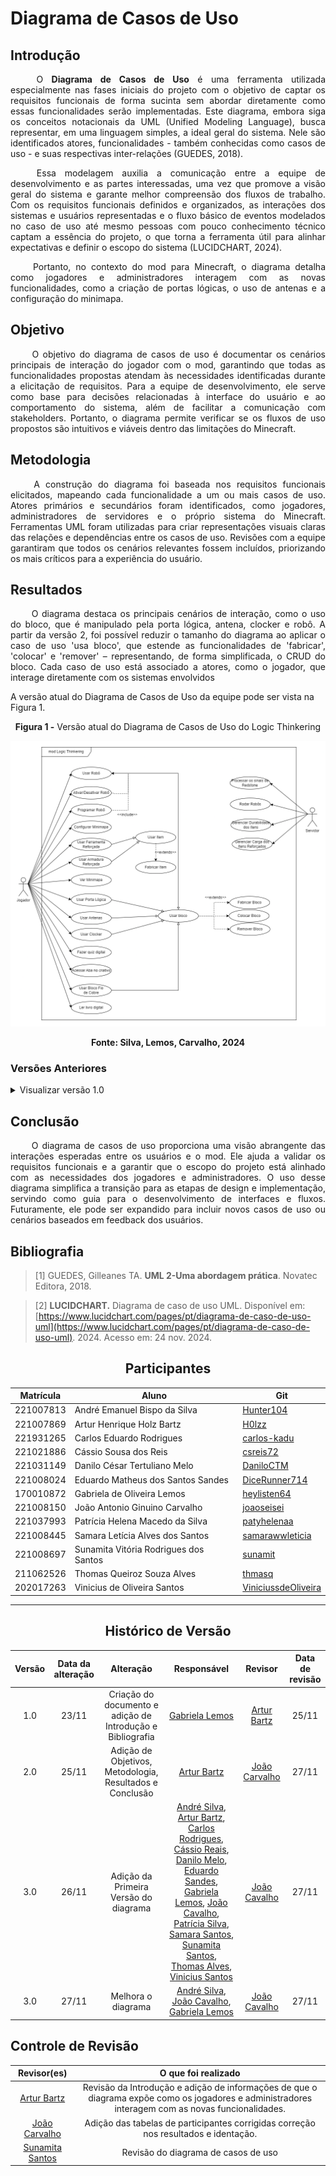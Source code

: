 # Diagrama de Casos de Uso

## Introdução

<!--
- **Apresente o tema do projeto ou estudo;**
- **Busque trazer referências no decorrer do texto;**
- Destaque a relevância do diagrama ou abordagem para a área de aplicação.
- Mencione brevemente os principais aspectos que serão abordados no documento.
-->

<div align="justify">

&emsp;&emsp;
O **Diagrama de Casos de Uso** é uma ferramenta utilizada especialmente nas fases iniciais do projeto com o objetivo de captar os requisitos funcionais de forma sucinta sem abordar diretamente como essas funcionalidades serão implementadas. Este diagrama, embora siga os conceitos notacionais da UML (Unified Modeling Language), busca representar, em uma linguagem simples, a ideal geral do sistema. Nele são identificados atores, funcionalidades - também conhecidas como casos de uso - e suas respectivas inter-relações (GUEDES, 2018).

</div>

<div align="justify">

&emsp;&emsp;
Essa modelagem auxilia a comunicação entre a equipe de desenvolvimento e as partes interessadas, uma vez que promove a visão geral do sistema e garante melhor compreensão dos fluxos de trabalho. Com os requisitos funcionais definidos e organizados, as interações dos sistemas e usuários representadas e o fluxo básico de eventos modelados no caso de uso até mesmo pessoas com pouco conhecimento técnico captam a essência do projeto, o que torna a ferramenta útil para alinhar expectativas e definir o escopo do sistema (LUCIDCHART, 2024).

</div>

<div align="justify">

&emsp;&emsp;
Portanto, no contexto do mod para Minecraft, o diagrama detalha como jogadores e administradores interagem com as novas funcionalidades, como a criação de portas lógicas, o uso de antenas e a configuração do minimapa.

</div>

## Objetivo

<!--
- **Declare o que se pretende alcançar com o diagrama em projetos no geral; Busque referenciar!**
- **Declare o que se pretende alcançar com o diagrama para equipe neste contexto;**
- **Destaque os resultados esperados, como soluções para problemas, melhorias no entendimento ou suporte à tomada de decisões.**
-->

<div align="justify">

&emsp;&emsp;
O objetivo do diagrama de casos de uso é documentar os cenários principais de interação do jogador com o mod, garantindo que todas as funcionalidades propostas atendam às necessidades identificadas durante a elicitação de requisitos. Para a equipe de desenvolvimento, ele serve como base para decisões relacionadas à interface do usuário e ao comportamento do sistema, além de facilitar a comunicação com stakeholders. Portanto, o diagrama permite verificar se os fluxos de uso propostos são intuitivos e viáveis dentro das limitações do Minecraft.

</div>

## Metodologia

<!--
- **Explique o processo utilizado para desenvolver o trabalho. COMO foi feito?**
- **Descreva as ferramentas, técnicas ou referências utilizadas na construção do diagrama ou solução. Se houver alguma ferramenta específica determinada pela professora, a sugestão é usá-la sendo em qualquer etapa do processo. Podem começar com uma ferramenta que já são familiarizados e depois explorar outras ferramentas.**
- Se desejarem, podem citar os desafios encontrados seguindo a metodologia, propostas de melhoria, etc.
-->

<div align="justify">

&emsp;&emsp;
A construção do diagrama foi baseada nos requisitos funcionais elicitados, mapeando cada funcionalidade a um ou mais casos de uso. Atores primários e secundários foram identificados, como jogadores, administradores de servidores e o próprio sistema do Minecraft. Ferramentas UML foram utilizadas para criar representações visuais claras das relações e dependências entre os casos de uso. Revisões com a equipe garantiram que todos os cenários relevantes fossem incluídos, priorizando os mais críticos para a experiência do usuário.

</div>

## Resultados

<!--
- **Apresente o produto final, como o diagrama ou solução desenvolvida.**
- **Desenvolva ao menos um parágrafo referenciando a figura**
- **Adicione "Figura 1 - Título da Figura/Quadro/Tabela" acima e "Fonte: " abaixo dela**
- Destaque os pontos principais ou insights obtidos durante o processo.
- **APRESENTE AS VERSÕES DO DIAGRAMA!! Podem usar o formato abaixo para poluir menos a página**
-->

<div align="justify">

&emsp;&emsp;
O diagrama destaca os principais cenários de interação, como o uso do bloco, que é manipulado pela porta lógica, antena, clocker e robô. A partir da versão 2, foi possível reduzir o tamanho do diagrama ao aplicar o caso de uso 'usa bloco', que estende as funcionalidades de 'fabricar', 'colocar' e 'remover' – representando, de forma simplificada, o CRUD do bloco. Cada caso de uso está associado a atores, como o jogador, que interage diretamente com os sistemas envolvidos

</div>

A versão atual do Diagrama de Casos de Uso da equipe pode ser vista na Figura 1.

<center><b>Figura 1 -</b> Versão atual do Diagrama de Casos de Uso do Logic Thinkering </center>

<center>

![](https://raw.githubusercontent.com/UnBArqDsw2024-2/2024.2_G1_Logic_Thinkering_Entrega_02/refs/heads/main/assets/diagramaCasoUso/DCUv2.png)

</center>

<center><b>Fonte: Silva, Lemos, Carvalho, 2024</b> </center>

### Versões Anteriores

<details>
<summary>Visualizar versão 1.0</summary>

### Versão 1.0

Primeira versão do Diagrama de Casos de Uso visto na Figura 2.

<center><b>Figura 2 -</b> Diagrama de Casos de Uso do Logic Thinkering</center>

<center>

![](https://raw.githubusercontent.com/UnBArqDsw2024-2/2024.2_G1_Logic_Thinkering_Entrega_02/refs/heads/main/assets/diagramaCasoUso/DCUv1.png)

</center>
<center><b>Fonte: Silva, Bartz, Reis, Sandes, Lemos, Carvalho, Santos, Santos, Alves, Santos, 2024</b> </center>

</details>

## Conclusão

<!--
-   **Resuma os pontos principais do trabalho.**
-   **Avalie se os objetivos foram alcançados e o impacto do trabalho.**
-   **Apresente perspectivas para melhorias ou trabalhos futuros.**
-->

<div align="justify">

&emsp;&emsp;
O diagrama de casos de uso proporciona uma visão abrangente das interações esperadas entre os usuários e o mod. Ele ajuda a validar os requisitos funcionais e a garantir que o escopo do projeto está alinhado com as necessidades dos jogadores e administradores. O uso desse diagrama simplifica a transição para as etapas de design e implementação, servindo como guia para o desenvolvimento de interfaces e fluxos. Futuramente, ele pode ser expandido para incluir novos casos de uso ou cenários baseados em feedback dos usuários.

</div>

## Bibliografia

<!-- - **Altere!**-->

> [1] GUEDES, Gilleanes TA. **UML 2-Uma abordagem prática**. Novatec Editora, 2018.

> [2] **LUCIDCHART.** Diagrama de caso de uso UML. Disponível em: [https://www.lucidchart.com/pages/pt/diagrama-de-caso-de-uso-uml](https://www.lucidchart.com/pages/pt/diagrama-de-caso-de-uso-uml). 2024. Acesso em: 24 nov. 2024.

<center>

## Participantes

</center>

<!-- de preferência: em ordem alfabética, seguindo o exemplo: -->

<div style="margin: 0 auto; width: fit-content;">

| Matrícula | Aluno                                 | Git                                                           |
| --------- | ------------------------------------- | ------------------------------------------------------------- |
| 221007813 | André Emanuel Bispo da Silva          | [Hunter104](https://github.com/Hunter104)                     |
| 221007869 | Artur Henrique Holz Bartz             | [H0lzz](https://github.com/H0lzz)                             |
| 221931265 | Carlos Eduardo Rodrigues              | [carlos-kadu](https://github.com/carlos-kadu)                 |
| 221021886 | Cássio Sousa dos Reis                 | [csreis72](https://github.com/csreis72)                       |
| 221031149 | Danilo César Tertuliano Melo          | [DaniloCTM](https://github.com/DaniloCTM)                     |
| 221008024 | Eduardo Matheus dos Santos Sandes     | [DiceRunner714](https://github.com/DiceRunner714)             |
| 170010872 | Gabriela de Oliveira Lemos            | [heylisten64](https://github.com/heylisten64)                 |
| 221008150 | João Antonio Ginuino Carvalho         | [joaoseisei](https://github.com/joaoseisei)                   |
| 221037993 | Patrícia Helena Macedo da Silva       | [patyhelenaa](https://github.com/patyhelenaa)                 |
| 221008445 | Samara Letícia Alves dos Santos       | [samarawwleticia](https://github.com/samarawwleticia)         |
| 221008697 | Sunamita Vitória Rodrigues dos Santos | [sunamit](https://github.com/sunamit)                         |
| 211062526 | Thomas Queiroz Souza Alves            | [thmasq](https://github.com/thmasq)                           |
| 202017263 | Vinicius de Oliveira Santos           | [ViniciussdeOliveira](https://github.com/ViniciussdeOliveira) |

</div>

---

<center>

## Histórico de Versão

</center>

<!-- Lembre de alterar a data -->

<div style="margin: 0 auto; width: fit-content;">

| Versão | Data da alteração |                         Alteração                          |                                                                                                                                                                                                                                                                                                                     Responsável                                                                                                                                                                                                                                                                                                                     |                    Revisor                     | Data de revisão |
| :----: | :---------------: | :--------------------------------------------------------: | :-------------------------------------------------------------------------------------------------------------------------------------------------------------------------------------------------------------------------------------------------------------------------------------------------------------------------------------------------------------------------------------------------------------------------------------------------------------------------------------------------------------------------------------------------------------------------------------------------------------------------------------------------: | :--------------------------------------------: | :-------------: |
|  1.0   |       23/11       | Criação do documento e adição de Introdução e Bibliografia |                                                                                                                                                                                                                                                                                                  [Gabriela Lemos](https://github.com/heylisten64)                                                                                                                                                                                                                                                                                                   |    [Artur Bartz](https://github.com/H0lzz)     |      25/11      |
|  2.0   |       25/11       |  Adição de Objetivos, Metodologia, Resultados e Conclusão  |                                                                                                                                                                                                                                                                                                       [Artur Bartz](https://github.com/H0lzz)                                                                                                                                                                                                                                                                                                       | [João Carvalho](https://github.com/joaoseisei) |      27/11      |
|  3.0   |       26/11       |           Adição da Primeira Versão do diagrama            | [André Silva](https://github.com/Hunter104), [Artur Bartz](https://github.com/H0lzz), [Carlos Rodrigues](https://github.com/carlos-kadu), [Cássio Reais](https://github.com/csreis72), [Danilo Melo](https://github.com/DaniloCTM), [Eduardo Sandes](https://github.com/DiceRunner714), [Gabriela Lemos](https://github.com/heylisten64), [João Cavalho](https://github.com/joaoseisei), [Patrícia Silva](https://github.com/patyhelenaa), [Samara Santos](https://github.com/samarawwleticia), [Sunamita Santos](https://github.com/sunamit), [Thomas Alves](https://github.com/thmasq), [Vinicius Santos](https://github.com/ViniciussdeOliveira) | [João Cavalho](https://github.com/joaoseisei)  |      27/11      |
|  3.0   |       27/11       |                     Melhora o diagrama                     |                                                                                                                                                                                                                                                    [André Silva](https://github.com/Hunter104), [João Cavalho](https://github.com/joaoseisei), [Gabriela Lemos](https://github.com/heylisten64)                                                                                                                                                                                                                                                     | [João Cavalho](https://github.com/joaoseisei)  |      27/11      |

</div>

## Controle de Revisão

|                  Revisor(es)                   |                                                                O que foi realizado                                                                |
| :--------------------------------------------: | :-----------------------------------------------------------------------------------------------------------------------------------------------: |
|    [Artur Bartz](https://github.com/H0lzz)     | Revisão da Introdução e adição de informações de que o diagrama expõe como os jogadores e administradores interagem com as novas funcionalidades. |
| [João Carvalho](https://github.com/joaoseisei) |                                Adição das tabelas de participantes corrigidas correção nos resultados e identação.                                |
| [Sunamita Santos](https://github.com/Sunamit)  |                                                        Revisão do diagrama de casos de uso                                                        |
